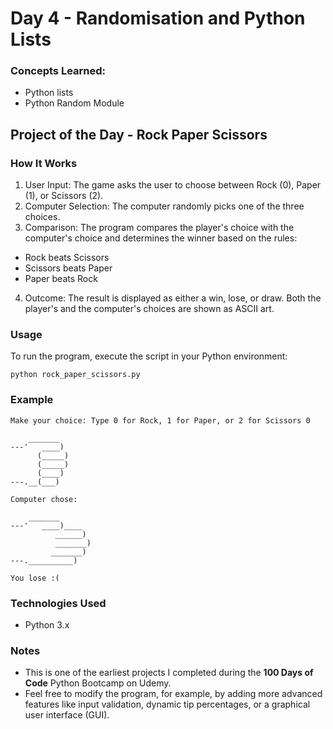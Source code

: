 
# Day 4 - Randomisation and Python Lists

### Concepts Learned: 
- Python lists 
- Python Random Module

## Project of the Day - Rock Paper Scissors

### How It Works

1. User Input: The game asks the user to choose between Rock (0), Paper (1), or Scissors (2).
2. Computer Selection: The computer randomly picks one of the three choices.
3. Comparison: The program compares the player's choice with the computer's choice and determines the winner based on the rules:
- Rock beats Scissors
- Scissors beats Paper
- Paper beats Rock
4. Outcome: The result is displayed as either a win, lose, or draw. Both the player's and the computer's choices are shown as ASCII art.

### Usage

To run the program, execute the script in your Python environment:

```
python rock_paper_scissors.py
```

### Example

```
Make your choice: Type 0 for Rock, 1 for Paper, or 2 for Scissors 0

    _______
---'   ____)
      (_____)
      (_____)
      (____)
---.__(___)

Computer chose:

    _______
---'   ____)____
          ______)
          _______)
         _______)
---.__________)

You lose :(
```

### Technologies Used
- Python 3.x

### Notes

- This is one of the earliest projects I completed during the **100 Days of Code** Python Bootcamp on Udemy.
- Feel free to modify the program, for example, by adding more advanced features like input validation, dynamic tip percentages, or a graphical user interface (GUI).
